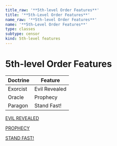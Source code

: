 ```yaml
---
title_raw: '**5th-level Order Features**'
title: '**5th-Level Order Features**'
name_raw: '**5th-level Order Features**'
name: '**5th-Level Order Features**'
type: classes
subtype: censor
kind: 5th-level features
---
```


# **5th-level Order Features**

| Doctrine | Feature       |
| -------- | ------------- |
| Exorcist | Evil Revealed |
| Oracle   | Prophecy      |
| Paragon  | Stand Fast!   |

[EVIL REVEALED](./Evil%20Revealed.md)

[PROPHECY](./Prophecy.md)

[STAND FAST!](./Stand%20Fast.md)
